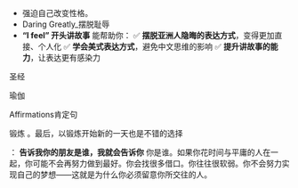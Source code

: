 * 强迫自己改变性格。
* Daring Greatly_摆脱耻辱
* **“I feel” 开头讲故事** 能帮助你：
  ✅ **摆脱亚洲人隐晦的表达方式**，变得更加直接、个人化
  ✅ **学会美式表达方式**，避免中文思维的影响
  ✅ **提升讲故事的能力**，让表达更有感染力



圣经

瑜伽

Affirmations肯定句

锻炼 。最后，以锻炼开始新的一天也是不错的选择

： **告诉我你的朋友是谁，我就会告诉你** 你是谁。如果你花时间与平庸的人在一起，你可能不会再努力做到最好。你会找很多借口。你往往很软弱。你不会努力实现自己的梦想——这就是为什么你必须留意你所交往的人。